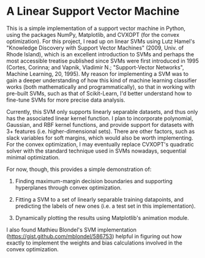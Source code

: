A Linear Support Vector Machine
===

This is a simple implementation of a support vector machine in Python, using the packages NumPy, Matplotlib, and CVXOPT (for the convex optimization). For this project, I read up on linear SVMs using Lutz Hamel's "Knowledge Discovery with Support Vector Machines" (2009, Univ. of Rhode Island), which is an excellent introduction to SVMs and perhaps the most accessible treatise published since SVMs were first introduced in 1995 (Cortes, Corinna; and Vapnik, Vladimir N.; "Support-Vector Networks", Machine Learning, 20, 1995). My reason for implementing a SVM was to gain a deeper understanding of how this kind of machine learning classifier works (both mathematically and programmatically), so that in working with pre-built SVMs, such as that of Scikit-Learn, I'd better understand how to fine-tune SVMs for more precise data analysis.

Currently, this SVM only supports linearly separable datasets, and thus only has the associated linear kernel function. I plan to incorporate polynomial, Gaussian, and RBF kernel functions, and provide support for datasets with 3+ features (i.e. higher-dimensional sets). There are other factors, such as slack variables for soft margins, which would also be worth implementing. For the convex optimization, I may eventually replace CVXOPT's quadratic solver with the standard technique used in SVMs nowadays, sequential minimal optimization.

For now, though, this provides a simple demonstration of:

1) Finding maximum-margin decision boundaries and supporting hyperplanes through convex optimization.

2) Fitting a SVM to a set of linearly separable training datapoints, and predicting the labels of new ones (i.e. a test set in this implementation).

3) Dynamically plotting the results using Matplotlib's animation module.

I also found Mathieu Blondel's SVM implementation (https://gist.github.com/mblondel/586753) helpful in figuring out how exactly to implement the weights and bias calculations involved in the convex optimization. 